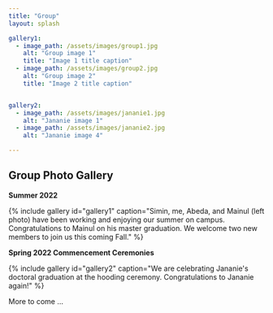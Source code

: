 ```yaml
---
title: "Group"
layout: splash

gallery1:
  - image_path: /assets/images/group1.jpg
    alt: "Group image 1"
    title: "Image 1 title caption"
  - image_path: /assets/images/group2.jpg
    alt: "Group image 2"
    title: "Image 2 title caption"


gallery2:
  - image_path: /assets/images/jananie1.jpg
    alt: "Jananie image 1"
  - image_path: /assets/images/jananie2.jpg
    alt: "Jananie image 4"

---
```





## Group Photo Gallery

**Summer 2022**


{% include gallery id="gallery1" caption="Simin, me, Abeda, and Mainul (left photo) have been working and enjoying our summer on campus. Congratulations to Mainul on his master graduation. We welcome two new members to join us this coming Fall." %}



**Spring 2022 Commencement Ceremonies**

{% include gallery id="gallery2" caption="We are celebrating Jananie's doctoral graduation at the hooding ceremony. Congratulations to Jananie again!" %}


More to come ...

